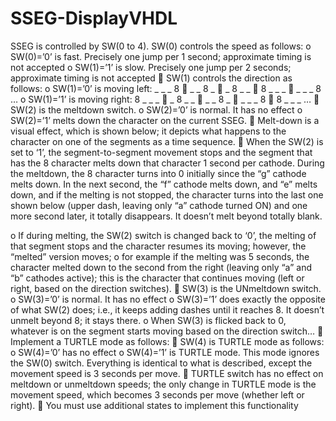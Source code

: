 # SSEG-DisplayVHDL
SSEG is controlled by SW(0 to 4).
SW(0) controls the speed as follows:
o SW(0)=’0’ is fast. Precisely one jump per 1 second; approximate timing is not accepted
o SW(1)=’1’ is slow. Precisely one jump per 2 seconds; approximate timing is not accepted
 SW(1) controls the direction as follows:
o SW(1)=’0’ is moving left: _ _ _ 8  _ _ 8 _  _ 8 _ _  8 _ _ _  _ _ _ 8 …
o SW(1)=’1’ is moving right: 8 _ _ _  _ 8 _ _  _ _ 8 _  _ _ _ 8  8 _ _ _ …
 SW(2) is the meltdown switch.
o SW(2)=’0’ is normal. It has no effect
o SW(2)=’1’ melts down the character on the current SSEG.
 Melt-down is a visual effect, which is shown below; it depicts what happens to the character
on one of the segments as a time sequence.
 When the SW(2) is set to ‘1’, the segment-to-segment movement stops and the segment
that has the 8 character melts down that character 1 second per cathode. During the
meltdown, the 8 character turns into 0 initially since the “g” cathode melts down. In the
next second, the “f” cathode melts down, and “e” melts down, and if the melting is not
stopped, the character turns into the last one shown below (upper dash, leaving only “a”
cathode turned ON) and one more second later, it totally disappears. It doesn’t melt beyond
totally blank.

o If during melting, the SW(2) switch is changed back to ‘0’, the melting of that segment stops and
the character resumes its moving; however, the “melted” version moves;
o for example if the melting was 5 seconds, the character melted down to the second from the right
(leaving only “a” and “b” cathodes active); this is the character that continues moving (left or right, based on the direction switches).
 SW(3) is the UNmeltdown switch.
o SW(3)=’0’ is normal. It has no effect
o SW(3)=’1’ does exactly the opposite of what SW(2) does; i.e., it keeps adding dashes until it
reaches 8. It doesn’t unmelt beyond 8; it stays there.
o When SW(3) is flicked back to 0, whatever is on the segment starts moving based on the direction
switch…
 Implement a TURTLE mode as follows:
 SW(4) is TURTLE mode as follows:
o SW(4)=’0’ has no effect
o SW(4)=’1’ is TURTLE mode. This mode ignores the SW(0) switch. Everything is identical to what
is described, except the movement speed is 3 seconds per move.
 TURTLE switch has no effect on meltdown or unmeltdown speeds; the only change in TURTLE mode is
the movement speed, which becomes 3 seconds per move (whether left or right).
 You must use additional states to implement this functionality
